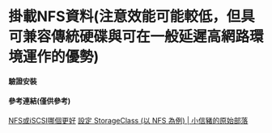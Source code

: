 # 掛載NFS資料(注意效能可能較低，但具可兼容傳統硬碟與可在一般延遲高網路環境運作的優勢)

#### 驗證安裝

#### 參考連結(僅供參考)
[NFS或iSCSI哪個更好](https://www.itread01.com/content/1549403289.html)
[設定 StorageClass (以 NFS 為例) | 小信豬的原始部落](https://godleon.github.io/blog/Kubernetes/k8s-Config-StorageClass-with-NFS/)



